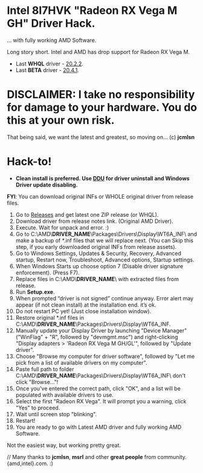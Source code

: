# Intel 8I7HVK "Radeon RX Vega M GH" Driver Hack.
... with fully working AMD Software.

Long story short. Intel and AMD has drop support for Radeon RX Vega M.

* Last __WHQL__ driver - [20.2.2](https://www.amd.com/en/support/kb/release-notes/rn-rad-win-20-2-2).
* Last __BETA__ driver - [20.4.1](https://www.amd.com/en/support/kb/release-notes/rn-rad-win-20-4-1).

# DISCLAIMER: I take no responsibility for damage to your hardware. You do this at your own risk. 
That being said, we want the latest and greatest, so moving on... (c) __jcmlsn__

# Hack-to!
* __Clean install is preferred. Use [DDU](https://www.guru3d.com/files-details/display-driver-uninstaller-download.html) for driver uninstall and Windows Driver update disabling.__

__FYI__: You can download original INFs or WHOLE original driver from release files.

1. Go to [Releases](https://github.com/ishad0w/amd---vega-m-drivers-hack/releases) and get latest one ZIP release (or WHQL).
2. Download driver from release notes link. (Original AMD Driver).
3. Execute. Wait for unpack and error. :)
4. Go to C:\AMD\\__DRIVER_NAME__\Packages\Drivers\Display\WT6A_INF\ and make a backup of \*.inf files that we will replace next. (You can Skip this step, if you early downloaded original INFs from release assets).
5. Go to Windows Settings, Updates & Security, Recovery, Advanced startup, Restart now, Troubleshoot, Advanced options, Startup settings. 
6. When Windows Starts up choose option 7 (Disable driver signature enforcement). (Press F7).
7. Replace files in C:\AMD\\__DRIVER_NAME__\ with extracted files from release.
8. Run __Setup.exe__.
9. When prompted “driver is not signed” continue anyway. Error alert may appear (if not clean install) at the installation end. it’s ok.
10. Do not restart PC yet! (Just close installation window).
11. Restore original \*.inf files in C:\AMD\\__DRIVER_NAME__\Packages\Drivers\Display\WT6A_INF\.
12. Manually update your Display Driver by launching "Device Manager" ("WinFlag" + "R", followed by "devmgmt.msc") and right-clicking "Display adapters > 'Radeon RX Vega M GH/GL'", followed by "Update driver".
13. Choose "Browse my computer for driver software", followed by "Let me pick from a list of available drivers on my computer".
14. Paste full path to folder C:\AMD\\__DRIVER_NAME__\Packages\Drivers\Display\WT6A_INF\ don't click "Browse..."!
15. Once you've entered the correct path, click "OK", and a list will be populated with available drivers to use. 
16. Select the first "Radeon RX Vega". It will prompt you a warning, click "Yes" to proceed.
17. Wait until screen stop "blinking".
18. Restart!
19. You are ready to go with Latest AMD driver and fully working AMD Software.

Not the easiest way, but working pretty great.

// Many thanks to __jcmlsn__, __msrl__ and other __great people__ from community.{amd,intel}.com. :)
